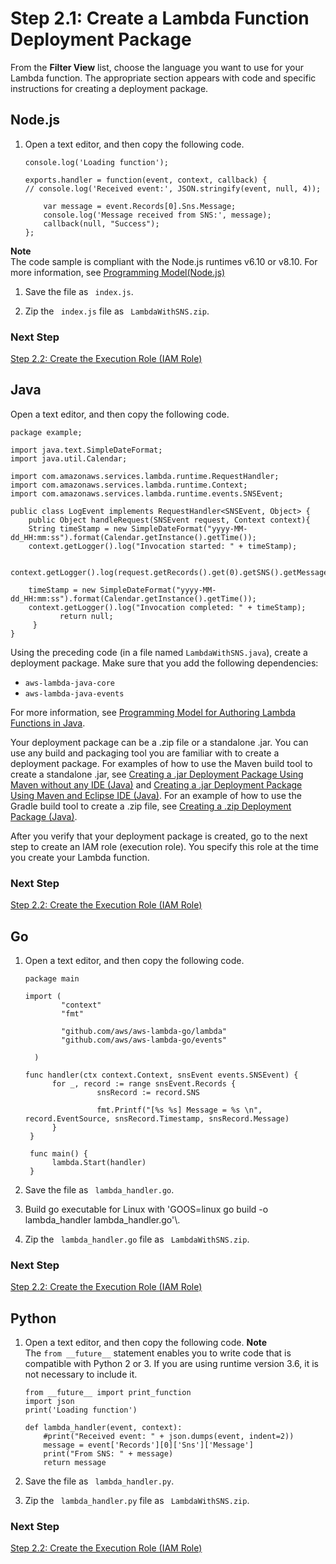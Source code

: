 # Step 2\.1: Create a Lambda Function Deployment Package<a name="with-sns-create-package"></a>

From the **Filter View** list, choose the language you want to use for your Lambda function\. The appropriate section appears with code and specific instructions for creating a deployment package\.

## Node\.js<a name="with-sns-example-deployment-pkg-nodejs"></a>

1. Open a text editor, and then copy the following code\. 

   ```
   console.log('Loading function');
    
   exports.handler = function(event, context, callback) {
   // console.log('Received event:', JSON.stringify(event, null, 4));
    
       var message = event.Records[0].Sns.Message;
       console.log('Message received from SNS:', message); 
       callback(null, "Success");
   };
   ```
**Note**  
The code sample is compliant with the Node\.js runtimes v6\.10 or v8\.10\. For more information, see [Programming Model\(Node\.js\)](programming-model.md)

1. Save the file as ` index.js`\.

1. Zip the ` index.js` file as ` LambdaWithSNS.zip`\. 

### Next Step<a name="sns-create-deployment-pkg-nodejs-next-step"></a>

 [Step 2\.2: Create the Execution Role \(IAM Role\)](with-sns-example-create-iam-role.md) 

## Java<a name="with-sns-example-deployment-pkg-java"></a>

Open a text editor, and then copy the following code\. 

```
package example;
 
import java.text.SimpleDateFormat;
import java.util.Calendar;
 
import com.amazonaws.services.lambda.runtime.RequestHandler;
import com.amazonaws.services.lambda.runtime.Context;
import com.amazonaws.services.lambda.runtime.events.SNSEvent;
 
public class LogEvent implements RequestHandler<SNSEvent, Object> {
    public Object handleRequest(SNSEvent request, Context context){
    String timeStamp = new SimpleDateFormat("yyyy-MM-dd_HH:mm:ss").format(Calendar.getInstance().getTime());
    context.getLogger().log("Invocation started: " + timeStamp);
 
         context.getLogger().log(request.getRecords().get(0).getSNS().getMessage());
   
    timeStamp = new SimpleDateFormat("yyyy-MM-dd_HH:mm:ss").format(Calendar.getInstance().getTime());
    context.getLogger().log("Invocation completed: " + timeStamp);
           return null;
     }
}
```

Using the preceding code \(in a file named `LambdaWithSNS.java`\), create a deployment package\. Make sure that you add the following dependencies: 
+ `aws-lambda-java-core`
+ `aws-lambda-java-events` 

For more information, see [Programming Model for Authoring Lambda Functions in Java](java-programming-model.md)\.

Your deployment package can be a \.zip file or a standalone \.jar\. You can use any build and packaging tool you are familiar with to create a deployment package\. For examples of how to use the Maven build tool to create a standalone \.jar, see [Creating a \.jar Deployment Package Using Maven without any IDE \(Java\)](java-create-jar-pkg-maven-no-ide.md) and [Creating a \.jar Deployment Package Using Maven and Eclipse IDE \(Java\)](java-create-jar-pkg-maven-and-eclipse.md)\. For an example of how to use the Gradle build tool to create a \.zip file, see [Creating a \.zip Deployment Package \(Java\)](create-deployment-pkg-zip-java.md)\.

After you verify that your deployment package is created, go to the next step to create an IAM role \(execution role\)\. You specify this role at the time you create your Lambda function\. 

### Next Step<a name="sns-create-deployment-pkg-java-next-step"></a>

 [Step 2\.2: Create the Execution Role \(IAM Role\)](with-sns-example-create-iam-role.md) 

## Go<a name="with-sns-example-deployment-pkg-go"></a>

1. Open a text editor, and then copy the following code\. 

   ```
   package main
   
   import (
           "context"
           "fmt"
   
           "github.com/aws/aws-lambda-go/lambda"
           "github.com/aws/aws-lambda-go/events"
   
     )
   
   func handler(ctx context.Context, snsEvent events.SNSEvent) {
         for _, record := range snsEvent.Records {
                   snsRecord := record.SNS
   
                   fmt.Printf("[%s %s] Message = %s \n", record.EventSource, snsRecord.Timestamp, snsRecord.Message)
         }
    }
   
    func main() {
         lambda.Start(handler)
    }
   ```

1. Save the file as ` lambda_handler.go`\.

1. Build go executable for Linux with 'GOOS=linux go build \-o lambda\_handler lambda\_handler\.go'\\\.

1. Zip the ` lambda_handler.go` file as ` LambdaWithSNS.zip`\. 

### Next Step<a name="sns-create-deployment-pkg-python-next-step"></a>

 [Step 2\.2: Create the Execution Role \(IAM Role\)](with-sns-example-create-iam-role.md) 

## Python<a name="with-sns-example-deployment-pkg-python"></a>

1. Open a text editor, and then copy the following code\. 
**Note**  
The `from __future__` statement enables you to write code that is compatible with Python 2 or 3\. If you are using runtime version 3\.6, it is not necessary to include it\.

   ```
   from __future__ import print_function
   import json
   print('Loading function')
   
   def lambda_handler(event, context):
       #print("Received event: " + json.dumps(event, indent=2))
       message = event['Records'][0]['Sns']['Message']
       print("From SNS: " + message)
       return message
   ```

1. Save the file as ` lambda_handler.py`\.

1. Zip the ` lambda_handler.py` file as ` LambdaWithSNS.zip`\. 

### Next Step<a name="sns-create-deployment-pkg-python-next-step"></a>

 [Step 2\.2: Create the Execution Role \(IAM Role\)](with-sns-example-create-iam-role.md) 